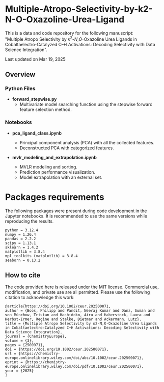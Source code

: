 # Multiple-Atropo-Selectivity-by-k2-N-O-Oxazoline-Urea-Ligand
This is a data and code repository for the following manuscript:<br>
"Multiple Atropo Selectivity by <i>κ</i><sup>2</sup>-<i>N</i>,<i>O</i>-Oxazoline Urea Ligands in Cobaltaelectro-Catalyzed C–H Activations: Decoding Selectivity with Data Science Integration".


Last updated on Mar 19, 2025

## Overview

### Python Files
- **forward_stepwise.py**  
  - Multivariate model searching function using the stepwise forward feature selection method.

### Notebooks
- **pca_ligand_class.ipynb**  
  - Principal component analysis (PCA) with all the collected features.
  - Deconstructed PCA with categorized features.

- **mvlr_modeling_and_extrapolation.ipynb**  
  - MVLR modeling and sorting.  
  - Prediction performance visualization.  
  - Model extrapolation with an external set.

 
# Packages requirements
The following packages were present during code development in the Jupyter notebooks. It is recommended to use the same versions while reproducing the results.
```
python = 3.12.4
numpy = 1.26.4  
pandas = 2.2.2 
scipy = 1.13.1 
sklearn = 1.4.2
matplotlib = 3.8.4
mpl_toolkits (matplotlib) = 3.8.4
seaborn = 0.13.2   
```

## How to cite
The code provided here is released under the MIT license. Commercial use, modification, and private use are all permitted. Please use the following citation to acknowledge this work:

```
@article{https://doi.org/10.1002/ceur.202500071,
author = {Boos, Philipp and Pandit, Neeraj Kumar and Dana, Suman and von Münchow, Tristan and Hashidoko, Airu and Haberstock, Laura and Herbst-Irmer, Regine and Stalke, Dietmar and Ackermann, Lutz},
title = {Multiple Atropo Selectivity by κ2-N,O-Oxazoline Urea Ligands in Cobaltaelectro-Catalyzed C─H Activations: Decoding Selectivity with Data Science Integration},
journal = {ChemistryEurope},
volume = {3},
pages = {2500071},
doi = {https://doi.org/10.1002/ceur.202500071},
url = {https://chemistry-europe.onlinelibrary.wiley.com/doi/abs/10.1002/ceur.202500071},
eprint = {https://chemistry-europe.onlinelibrary.wiley.com/doi/pdf/10.1002/ceur.202500071},
year = {2025}
}
```

